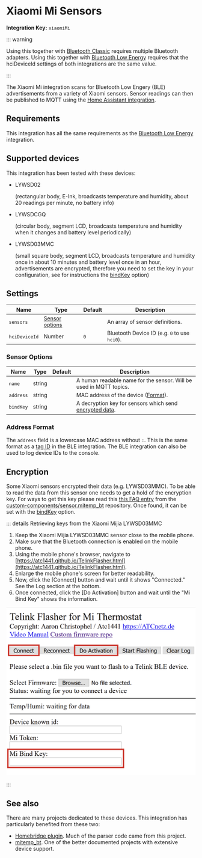 # Xiaomi Mi Sensors

**Integration Key:** `xiaomiMi`

::: warning

Using this together with [Bluetooth Classic](./bluetooth-classic) requires multiple Bluetooth adapters.
Using this together with [Bluetooth Low Energy](./bluetooth-low-energy)
requires that the hciDeviceId settings of both integrations are the same value.

:::

The Xiaomi Mi integration scans for Bluetooth Low Engery (BLE) advertisements from a variety of Xiaomi sensors.
Sensor readings can then be published to MQTT using the [Home Assistant integration](./home-assistant).

## Requirements

This integration has all the same requirements as the [Bluetooth Low Energy](./bluetooth-low-energy) integration.

## Supported devices

This integration has been tested with these devices:

- LYWSD02

  (rectangular body, E-Ink, broadcasts temperature and humidity, about 20 readings per minute, no battery info)

- LYWSDCGQ

  (circular body, segment LCD, broadcasts temperature and humidity when it changes and battery level periodically)
 
- LYWSD03MMC

  (small square body, segment LCD, broadcasts temperature and humidity once in about 10 minutes and battery level once in an hour, advertisements are encrypted, therefore you need to set the key in your configuration, see for instructions the [bindKey](#sensor-options) option)

## Settings

| Name              | Type                              | Default  | Description                     |
| ----------------- | --------------------------------- | -------- | ------------------------------- |
| `sensors`         | [Sensor options](#sensor-options) |          | An array of sensor definitions. |
| `hciDeviceId`     | Number                            | `0`      | Bluetooth Device ID (e.g. `0` to use `hci0`). |

### Sensor Options

| Name              | Type   | Default  | Description                                                            |
| ----------------- | ------ | -------- | ---------------------------------------------------------------------- |
| `name`            | string |          | A human readable name for the sensor. Will be used in MQTT topics.     |
| `address`         | string |          | MAC address of the device ([Format](#address-format)).                 |
| `bindKey`         | string |          | A decryption key for sensors which send [encrypted data](#encryption). |

### Address Format

The `address` field is a lowercase MAC address without `:`.  This is the same format as a [tag ID](./bluetooth-low-energy#determining-the-ids) in the BLE integration. The BLE integration can also be used to log device IDs to the console.

## Encryption

Some Xiaomi sensors encrypted their data (e.g. LYWSD03MMC). To be able to read the data from this sensor one needs to get a hold of the encryption key. For ways to get this key please read this [this FAQ entry](https://github.com/custom-components/sensor.mitemp_bt/blob/master/faq.md#my-sensors-ble-advertisements-are-encrypted-how-can-i-get-the-key) from the [custom-components/sensor.mitemp_bt](https://github.com/custom-components/sensor.mitemp_bt/) repository.  Once found, it can be set with the [bindKey](#sensor-options) option.

::: details Retrieving keys from the Xiaomi Mijia LYWSD03MMC

1. Keep the Xiaomi Mijia LYWSD03MMC sensor close to the mobile phone.
2. Make sure that the Bluetooth connection is enabled on the mobile phone.
3. Using the mobile phone's browser, navigate to [https://atc1441.github.io/TelinkFlasher.html](https://atc1441.github.io/TelinkFlasher.html).
4. Enlarge the mobile phone's screen for better readability.
5. Now, click the \[Connect\] button and wait until it shows "Connected." See the Log section at the bottom.
6. Once connected, click the \[Do Activation\] button and wait until the "Mi Bind Key" shows the information.

![TeLink Flasher interface for retrieving the bind key](./mijia-bind-key.png)

:::

## See also

There are many projects dedicated to these devices.  This integration has particularly benefited from these two:

- [Homebridge plugin](https://github.com/hannseman/homebridge-mi-hygrothermograph).  Much of the parser code came from this project.
- [mitemp_bt](https://github.com/custom-components/sensor.mitemp_bt/).  One of the better documented projects with extensive device support.
